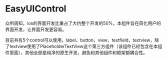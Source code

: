 # EasyUIControl

  众所周知，ios的界面开发比重占了大约整个开发的50%，本组件旨在简化用户的界面开发，让界面开发更容易。

  目前共有5个control可以使用，label，button，view，textfield，textview，除了textview使用了PlaceholderTextView这个第三方组件（该组件已经包含在本组件里面），其他全部是纯净的原生开发，避免和其他组件和框架额耦合性。
